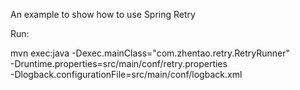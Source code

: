 An example to show how to use Spring Retry

Run:

mvn exec:java -Dexec.mainClass="com.zhentao.retry.RetryRunner" \
	-Druntime.properties=src/main/conf/retry.properties \
	-Dlogback.configurationFile=src/main/conf/logback.xml